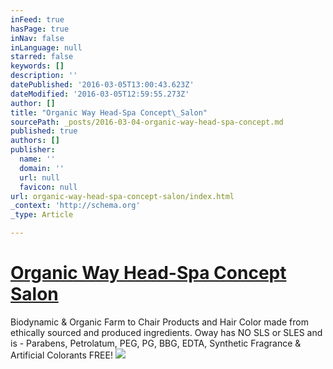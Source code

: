 ```yaml
---
inFeed: true
hasPage: true
inNav: false
inLanguage: null
starred: false
keywords: []
description: ''
datePublished: '2016-03-05T13:00:43.623Z'
dateModified: '2016-03-05T12:59:55.273Z'
author: []
title: "Organic Way Head-Spa Concept\_Salon"
sourcePath: _posts/2016-03-04-organic-way-head-spa-concept.md
published: true
authors: []
publisher:
  name: ''
  domain: ''
  url: null
  favicon: null
url: organic-way-head-spa-concept-salon/index.html
_context: 'http://schema.org'
_type: Article

---
```

# [Organic Way Head-Spa Concept Salon][0]

Biodynamic & Organic Farm to Chair Products and Hair Color made from ethically sourced and produced ingredients. Oway has NO SLS or SLES and is - Parabens, Petrolatum, PEG, PG, BBG, EDTA, Synthetic Fragrance & Artificial Colorants FREE!
![](https://the-grid-user-content.s3-us-west-2.amazonaws.com/65bf08e6-4e95-49d7-806f-c3044459f4c0.png)

[0]: oway.com